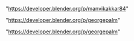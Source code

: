 "https://developer.blender.org/p/manvikakkar84"

"https://developer.blender.org/p/georgepalm"

 
"https://developer.blender.org/p/georgepalm"


 
